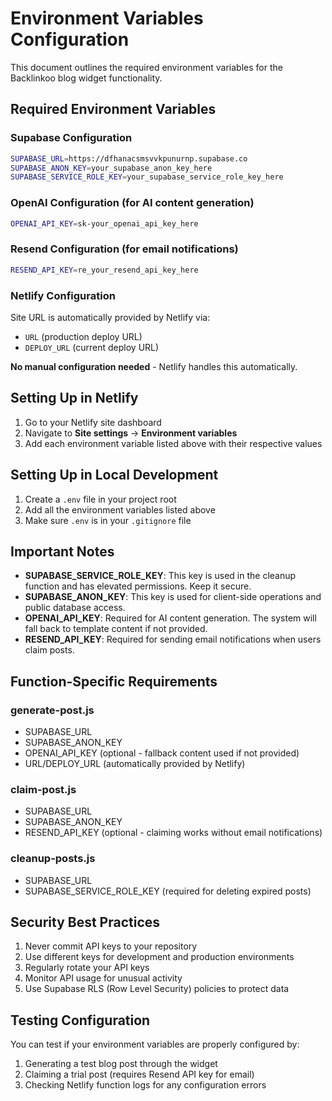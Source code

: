 # Environment Variables Configuration

This document outlines the required environment variables for the Backlinkoo blog widget functionality.

## Required Environment Variables

### Supabase Configuration
```bash
SUPABASE_URL=https://dfhanacsmsvvkpunurnp.supabase.co
SUPABASE_ANON_KEY=your_supabase_anon_key_here
SUPABASE_SERVICE_ROLE_KEY=your_supabase_service_role_key_here
```

### OpenAI Configuration (for AI content generation)
```bash
OPENAI_API_KEY=sk-your_openai_api_key_here
```

### Resend Configuration (for email notifications)
```bash
RESEND_API_KEY=re_your_resend_api_key_here
```

### Netlify Configuration
Site URL is automatically provided by Netlify via:
- `URL` (production deploy URL)
- `DEPLOY_URL` (current deploy URL)

**No manual configuration needed** - Netlify handles this automatically.

## Setting Up in Netlify

1. Go to your Netlify site dashboard
2. Navigate to **Site settings** → **Environment variables**
3. Add each environment variable listed above with their respective values

## Setting Up in Local Development

1. Create a `.env` file in your project root
2. Add all the environment variables listed above
3. Make sure `.env` is in your `.gitignore` file

## Important Notes

- **SUPABASE_SERVICE_ROLE_KEY**: This key is used in the cleanup function and has elevated permissions. Keep it secure.
- **SUPABASE_ANON_KEY**: This key is used for client-side operations and public database access.
- **OPENAI_API_KEY**: Required for AI content generation. The system will fall back to template content if not provided.
- **RESEND_API_KEY**: Required for sending email notifications when users claim posts.

## Function-Specific Requirements

### generate-post.js
- SUPABASE_URL
- SUPABASE_ANON_KEY
- OPENAI_API_KEY (optional - fallback content used if not provided)
- URL/DEPLOY_URL (automatically provided by Netlify)

### claim-post.js
- SUPABASE_URL
- SUPABASE_ANON_KEY
- RESEND_API_KEY (optional - claiming works without email notifications)

### cleanup-posts.js
- SUPABASE_URL
- SUPABASE_SERVICE_ROLE_KEY (required for deleting expired posts)

## Security Best Practices

1. Never commit API keys to your repository
2. Use different keys for development and production environments
3. Regularly rotate your API keys
4. Monitor API usage for unusual activity
5. Use Supabase RLS (Row Level Security) policies to protect data

## Testing Configuration

You can test if your environment variables are properly configured by:

1. Generating a test blog post through the widget
2. Claiming a trial post (requires Resend API key for email)
3. Checking Netlify function logs for any configuration errors

